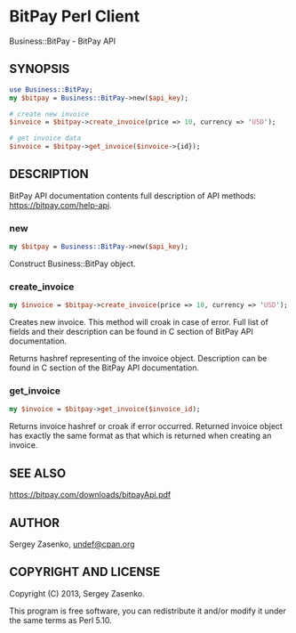 BitPay Perl Client
==================
Business::BitPay - BitPay API

## SYNOPSIS

```perl
use Business::BitPay;
my $bitpay = Business::BitPay->new($api_key);

# create new invoice
$invoice = $bitpay->create_invoice(price => 10, currency => 'USD');

# get invoice data
$invoice = $bitpay->get_invoice($invoice->{id});
```

## DESCRIPTION
BitPay API documentation contents full description of API methods: https://bitpay.com/help-api.

### new
```perl
my $bitpay = Business::BitPay->new($api_key);
```
Construct Business::BitPay object.

### create_invoice
```perl
my $invoice = $bitpay->create_invoice(price => 10, currency => 'USD');
```
Creates new invoice. This method will croak in case of error. Full list of
fields and their description can be found in C<Creating an Invoice> section of
BitPay API documentation.

Returns hashref representing of the invoice object. Description can be found in
C<BitPay Server Response> section of the BitPay API documentation.

### get_invoice
```perl
my $invoice = $bitpay->get_invoice($invoice_id);
```
Returns invoice hashref or croak if error occurred. Returned invoice object has
exactly the same format as that which is returned when creating an invoice.

## SEE ALSO
https://bitpay.com/downloads/bitpayApi.pdf

## AUTHOR
Sergey Zasenko, undef@cpan.org

## COPYRIGHT AND LICENSE

Copyright (C) 2013, Sergey Zasenko.

This program is free software, you can redistribute it and/or modify it under
the same terms as Perl 5.10.
